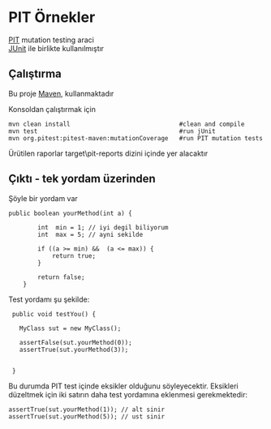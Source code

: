 PIT Örnekler
===========

[PIT](http://pitest.org/) mutation testing araci   
[JUnit](http://www.junit.org/) ile birlikte kullanılmıştır

Çalıştırma
-------

Bu proje  [Maven](http://maven.apache.org/), kullanmaktadır

Konsoldan çalıştırmak için

    mvn clean install                              #clean and compile
    mvn test                                       #run jUnit
    mvn org.pitest:pitest-maven:mutationCoverage   #run PIT mutation tests


Ürütilen raporlar target\pit-reports dizini içinde yer alacaktır


Çıktı - tek yordam üzerinden
--------------------

Şöyle bir yordam var

    public boolean yourMethod(int a) {
    
            int  min = 1; // iyi degil biliyorum
            int  max = 5; // ayni sekilde
    
            if ((a >= min) &&  (a <= max)) {
                return true;
            }
    
            return false;
        }


Test yordamı şu şekilde:

 
     public void testYou() {
   
       MyClass sut = new MyClass();
   
       assertFalse(sut.yourMethod(0));
       assertTrue(sut.yourMethod(3));

   
     }

Bu durumda PIT test içinde eksikler olduğunu söyleyecektir. Eksikleri düzeltmek için iki satırın daha test 
yordamına eklenmesi gerekmektedir:



    assertTrue(sut.yourMethod(1)); // alt sinir
    assertTrue(sut.yourMethod(5)); // ust sinir


